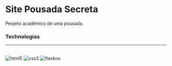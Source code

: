 # Site Pousada Secreta
Peojeto acadêmico de uma pousada.

### Technologias
--- 
<div style = "display: inline_block; padding: 0em; padding: 0em"></br>
<img align="center" alt="html5" src="https://img.shields.io/badge/HTML5-E34F26?style=for-the-badge&logo=html5&logoColor=white"/>
<img align="center" alt="css3" src="https://img.shields.io/badge/CSS3-1572B6?style=for-the-badge&logo=css3&logoColor=white"/>
<img align="center" alt="flexbox" src="https://img.shields.io/badge/FLEXBOX-1572B6?style=for-the-badge&logo=flexbox&logoColor=white"/>
</div></br>
